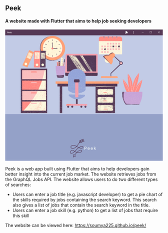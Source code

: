 ## Peek

#### A website made with Flutter that aims to help job seeking developers

<img src="homepage_screenshot.PNG" alt="Screenshot of Peek homepage"/>

Peek is a web app built using Flutter that aims to help developers gain better insight into the current job market. 
The website retrieves jobs from the GraphQL Jobs API. 
The website allows users to do two different types of searches:
- Users can enter a job title (e.g. javascript developer) to get a pie chart of the skills required by jobs containing the search keyword. This search also gives a list of jobs that contain the search keyword in the title.
- Users can enter a job skill (e.g. python) to get a list of jobs that require this skill

The website can be viewed here: https://soumya225.github.io/peek/

